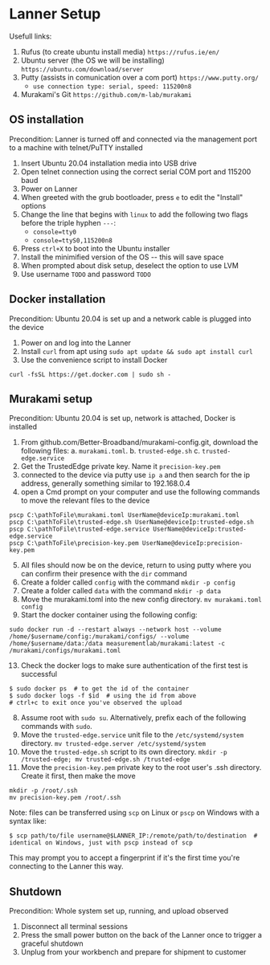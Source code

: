 # Lanner Setup

Usefull links:

1. Rufus (to create ubuntu install media) `https://rufus.ie/en/`
2. Ubuntu server (the OS we will be installing) `https://ubuntu.com/download/server`
3. Putty (assists in comunication over a com port) `https://www.putty.org/`
    * `use connection type: serial, speed: 115200n8`
4. Murakami's Git `https://github.com/m-lab/murakami`


## OS installation

Precondition: Lanner is turned off and connected via the management port to a machine with telnet/PuTTY installed

1. Insert Ubuntu 20.04 installation media into USB drive
2. Open telnet connection using the correct serial COM port and 115200 baud
3. Power on Lanner
4. When greeted with the grub bootloader, press `e` to edit the "Install" options
5. Change the line that begins with `linux` to add the following two flags before the triple hyphen `---`:
    * `console=tty0`
    * `console=ttyS0,115200n8`
6. Press `ctrl+X` to boot into the Ubuntu installer
7. Install the minimified version of the OS -- this will save space
8. When prompted about disk setup, deselect the option to use LVM
9. Use username `TODO` and password `TODO`

## Docker installation

Precondition: Ubuntu 20.04 is set up and a network cable is plugged into the device

1. Power on and log into the Lanner
2. Install `curl` from apt using `sudo apt update && sudo apt install curl`
3. Use the convenience script to install Docker
```
curl -fsSL https://get.docker.com | sudo sh -
```

## Murakami setup

Precondition: Ubuntu 20.04 is set up, network is attached, Docker is installed

1. From github.com/Better-Broadband/murakami-config.git, download the following files:
   a. `murakami.toml`.
   b. `trusted-edge.sh`
   c. `trusted-edge.service`
2. Get the TrustedEdge private key. Name it `precision-key.pem`
3. connected to the device via putty use `ip a` and then search for the ip address, generally something similar to 192.168.0.4
4. open a Cmd prompt on your computer and use the following commands to move the relevant files to the device
```
pscp C:\pathToFile\murakami.toml UserName@deviceIp:murakami.toml
pscp C:\pathToFile\trusted-edge.sh UserName@deviceIp:trusted-edge.sh
pscp C:\pathToFile\trusted-edge.service UserName@deviceIp:trusted-edge.service
pscp C:\pathToFile\precision-key.pem UserName@deviceIp:precision-key.pem
```
5. All files should now be on the device, return to using putty where you can confirm their presence with the `dir` command 
6. Create a folder called `config` with the command `mkdir -p config`
7. Create a folder called `data` with the command `mkdir -p data`
8. Move the murakami.toml into the new config directory. `mv murakami.toml config`
12. Start the docker container using the following config:
```
sudo docker run -d --restart always --network host --volume /home/$username/config:/murakami/configs/ --volume /home/$username/data:/data measurementlab/murakami:latest -c /murakami/configs/murakami.toml
```
13. Check the docker logs to make sure authentication of the first test is successful
```
$ sudo docker ps  # to get the id of the container
$ sudo docker logs -f $id  # using the id from above
# ctrl+c to exit once you've observed the upload
```
8. Assume root with `sudo su`. Alternatively, prefix each of the following commands with `sudo`.
9. Move the `trusted-edge.service` unit file to the `/etc/systemd/system` directory. `mv trusted-edge.server /etc/systemd/system`
10. Move the `trusted-edge.sh` script to its own directory. `mkdir -p /trusted-edge; mv trusted-edge.sh /trusted-edge`
11. Move the `precision-key.pem` private key to the root user's .ssh directory. Create it first, then make the move
```
mkdir -p /root/.ssh
mv precision-key.pem /root/.ssh
```

Note: files can be transferred using `scp` on Linux or `pscp` on Windows with a syntax like:

```
$ scp path/to/file username@$LANNER_IP:/remote/path/to/destination  # identical on Windows, just with pscp instead of scp
```

This may prompt you to accept a fingerprint if it's the first time you're connecting to the Lanner this way.

## Shutdown

Precondition: Whole system set up, running, and upload observed

1. Disconnect all terminal sessions
2. Press the small power button on the back of the Lanner once to trigger a graceful shutdown
3. Unplug from your workbench and prepare for shipment to customer
